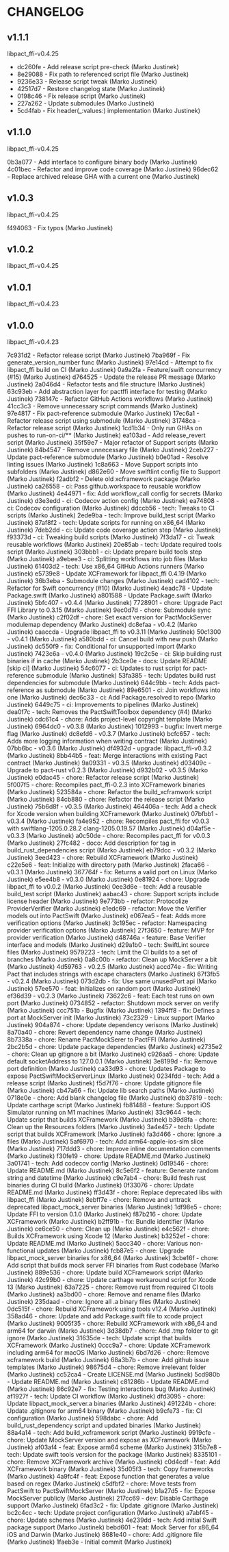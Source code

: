 # CHANGELOG

## v1.1.1

libpact_ffi-v0.4.25

* dc260fe - Add release script pre-check (Marko Justinek)
* 8e29088 - Fix path to referenced script file (Marko Justinek)
* 9236e33 - Release script tweak (Marko Justinek)
* 42517d7 - Restore changelog state (Marko Justinek)
* 0198c46 - Fix release script (Marko Justinek)
* 227a262 - Update submodules (Marko Justinek)
* 5cd4fab - Fix header(_:values:) implementation (Marko Justinek)

## v1.1.0

libpact_ffi-v0.4.25

0b3a077 - Add interface to configure binary body (Marko Justinek)
4c01bec - Refactor and improve code coverage (Marko Justinek)
96dec62 - Replace archived release GHA with a current one (Marko Justinek)

## v1.0.3

libpact_ffi-v0.4.25

f494063 - Fix typos (Marko Justinek)

## v1.0.2

libpact_ffi-v0.4.25

## v1.0.1

libpact_ffi-v0.4.23

## v1.0.0

libpact_ffi-v0.4.23

7c931d2 - Refactor release script (Marko Justinek)
7ba969f - Fix generate_version_number func (Marko Justinek)
97e14cd - Attempt to fix libpact_ffi build on CI (Marko Justinek)
0a9a2fa - Feature/swift concurrency (#15) (Marko Justinek)
d764525 - Update the release PR message (Marko Justinek)
2a046d4 - Refactor tests and file structure (Marko Justinek)
63c93eb - Add abstraction layer for pactffi interface for testing (Marko Justinek)
738147c - Refactor GitHub Actions workflows (Marko Justinek)
41cc3c3 - Remove unnecessary script commands (Marko Justinek)
97e4817 - Fix pact-reference submodule (Marko Justinek)
17ec6a1 - Refactor release script using submodule (Marko Justinek)
31748ca - Refactor release script (Marko Justinek)
1cd1b34 - Only run GHAs on pushes to run-on-ci/** (Marko Justinek)
ea103ad - Add release_revert script (Marko Justinek)
35f59e7 - Major refactor of Support scripts (Marko Justinek)
84b4547 - Remove unnecessary file (Marko Justinek)
2ceb227 - Update pact-reference submodule (Marko Justinek)
b0e01ad - Resolve linting issues (Marko Justinek)
1c8a663 - Move Support scripts into subfolders (Marko Justinek)
d862e60 - Move swiftlint config file to Support (Marko Justinek)
f2adbf2 - Delete old xcframework package (Marko Justinek)
ca26558 - ci: Pass github.workspace to reusable workflow (Marko Justinek)
4e44971 - fix: Add workflow_call config for secrets (Marko Justinek)
d3e3edd - ci: Codecov action config (Marko Justinek)
ea74808 - ci: Codecov configuration (Marko Justinek)
ddccb56 - tech: Tweaks to CI scripts (Marko Justinek)
2ede9ba - tech: Improve build_test script (Marko Justinek)
87af8f2 - tech: Update scripts for running on x86_64 (Marko Justinek)
7deb2dd - ci: Update code coverage action step (Marko Justinek)
f93373d - ci: Tweaking build scripts (Marko Justinek)
7f3da17 - ci: Tweak reusable workflows (Marko Justinek)
20e85ab - tech: Update required tools script (Marko Justinek)
303bbb1 - ci: Update prepare build tools step (Marko Justinek)
a9ebee3 - ci: Splitting workflows into job files (Marko Justinek)
61403d2 - tech: Use x86_64 GitHub Actions runners (Marko Justinek)
e5739e8 - Update XCFramework for libpact_ffi 0.4.19 (Marko Justinek)
36b3eba - Submodule changes (Marko Justinek)
cad4102 - tech: Refactor for Swift concurrency (#10) (Marko Justinek)
4eadc78 - Update Package.swift (Marko Justinek)
a801588 - Update Package.swift (Marko Justinek)
5bfc407 - v0.4.4 (Marko Justinek)
7728901 - chore: Upgrade Pact FFI Library to 0.3.15 (Marko Justinek)
9ec0d7d - chore: Submodule sync (Marko Justinek)
c2f02df - chore: Set exact version for PactMockServer modulemap dependency (Marko Justinek)
dc8efaa - v0.4.2 (Marko Justinek)
caaccda - Upgrade libpact_ffi to v0.3.11 (Marko Justinek)
50c1300 - v0.4.1 (Marko Justinek)
a580bdd - ci: Cancel build with new push (Marko Justinek)
dc550f9 - fix: Conditional for unsupported import (Marko Justinek)
7423c6a - v0.4.0 (Marko Justinek)
19c2c5e - ci: Skip building rust binaries if in cache (Marko Justinek)
2b3ce0e - docs: Update README [skip ci] (Marko Justinek)
54c6077 - ci: Updates to rust script for pact-reference submodule (Marko Justinek)
53fa385 - tech: Updates build rust dependencies for submodule (Marko Justinek)
644c9bb - tech: Adds pact-reference as submodule (Marko Justinek)
89e6501 - ci: Join workflows into one (Marko Justinek)
dec6c33 - ci: Add Package.resolved to repo (Marko Justinek)
6449c75 - ci: Improvements to pipelines (Marko Justinek)
dea0f7c - tech: Removes the PactSwiftToolbox dependency (#4) (Marko Justinek)
cdc61c4 - chore: Adds project-level copyright template (Marko Justinek)
6964dc0 - v0.3.8 (Marko Justinek)
1012993 - bugfix: Invert merge flag (Marko Justinek)
dc8efd6 - v0.3.7 (Marko Justinek)
bcfc657 - tech: Adds more logging information when writing contract (Marko Justinek)
07bb6bc - v0.3.6 (Marko Justinek)
df4932d - upgrade: libpact_ffi-v0.3.2 (Marko Justinek)
8bb44b5 - feat: Merge interactions with existing Pact contract (Marko Justinek)
9a09331 - v0.3.5 (Marko Justinek)
d03409c - Upgrade to pact-rust v0.2.3 (Marko Justinek)
d932b02 - v0.3.5 (Marko Justinek)
e0dac45 - chore: Refactor release script (Marko Justinek)
5f007f5 - chore: Recompiles pact_ffi-0.2.3 into XCFramework binaries (Marko Justinek)
523584a - chore: Refactor the build_xcframwork script (Marko Justinek)
84cb880 - chore: Refactor the release script (Marko Justinek)
75b6d8f - v0.3.5 (Marko Justinek)
464406a - tech: Add a check for Xcode version when building XCFramework (Marko Justinek)
07bfbb1 - v0.3.4 (Marko Justinek)
fa4e952 - chore: Recompiles pact_ffi for v0.0.3 with swiftlang-1205.0.28.2 clang-1205.0.19.57 (Marko Justinek)
d04af5e - v0.3.3 (Marko Justinek)
a0c50de - chore: Recompiles pact_ffi for v0.0.3 (Marko Justinek)
27fc482 - doco: Add description for tag in build_rust_dependencies script (Marko Justinek)
eb79dcc - v0.3.2 (Marko Justinek)
3eed423 - chore: Rebuild XCFramework (Marko Justinek)
c22e5e6 - feat: Initialize with directory path (Marko Justinek)
2faca66 - v0.3.1 (Marko Justinek)
367764f - fix: Returns a valid port on Linux (Marko Justinek)
e5ee4b8 - v0.3.0 (Marko Justinek)
0e81924 - chore: Upgrade libpact_ffi to v0.0.2 (Marko Justinek)
0ee3d6e - tech: Add a reusable build_test script (Marko Justinek)
aabac43 - chore: Support scripts include license header (Marko Justinek)
9e773bb - refactor: Protocolize ProviderVerifier (Marko Justinek)
e1edc69 - refactor: Move the Verifier models out into PactSwift (Marko Justinek)
e067ea5 - feat: Adds more verification options (Marko Justinek)
3c195ec - refactor: Namespacing provider verification options (Marko Justinek)
27f3650 - feature: MVP for provider verification (Marko Justinek)
d48746a - feature: Base Verifier interface and models (Marko Justinek)
d29a1b0 - tech: SwiftLint source files (Marko Justinek)
9579223 - tech: Limit the CI builds to a set of branches (Marko Justinek)
0a8c00b - refactor: Clean up MockServer a bit (Marko Justinek)
4d59763 - v0.2.5 (Marko Justinek)
accd74e - fix: Writing Pact that includes strings with escape characters (Marko Justinek)
67f3fb5 - v0.2.4 (Marko Justinek)
073d2db - fix: Use same unusedPort api (Marko Justinek)
57ee570 - feat: Initializes on random port (Marko Justinek)
ef36d39 - v0.2.3 (Marko Justinek)
73622c6 - feat: Each test runs on own port (Marko Justinek)
0734852 - refactor: Shutdown mock server on verify (Marko Justinek)
ccc751b - Bugfix (Marko Justinek)
1394ff8 - fix: Defines a port at MockServer init (Marko Justinek)
73c2329 - Linux support (Marko Justinek)
904a874 - chore: Update dependency verisons (Marko Justinek)
8a70a40 - chore: Revert dependency name change (Marko Justinek)
8b7338a - chore: Rename PactMockSerer to PactFFI (Marko Justinek)
2bc2b5d - chore: Update package dependencies (Marko Justinek)
e2735e2 - chore: Clean up gitignore a bit (Marko Justinek)
c926aa5 - chore: Update default socketAddress to 127.0.0.1 (Marko Justinek)
3e8199d - fix: Remove port definition (Marko Justinek)
ca33d93 - chore: Updates Package to expose PactSwiftMockServerLinux (Marko Justinek)
0234fdd - tech: Add a release script (Marko Justinek)
f5d7f76 - chore: Update gitignore file (Marko Justinek)
cb47a66 - fix: Update lib search paths (Marko Justinek)
0718e0e - chore: Add blank changelog file (Marko Justinek)
db37819 - tech: Update carthage script (Marko Justinek)
fb81488 - feature: Support iOS Simulator running on M1 machines (Marko Justinek)
33c9644 - tech: Update script that builds XCFramework (Marko Justinek)
b39d8fa - chore: Clean up the Resources folders (Marko Justinek)
3a4e457 - tech: Update script that builds XCFramework (Marko Justinek)
fa3d466 - chore: Ignore .a files (Marko Justinek)
5af6970 - tech: Add arm64-apple-ios-sim slice (Marko Justinek)
717ddd3 - chore: Improve inline documentation comments (Marko Justinek)
f30fe19 - chore: Update README.md (Marko Justinek)
3a01741 - tech: Add codecov config (Marko Justinek)
0d19546 - chore: Update README.md (Marko Justinek)
8c5e6f2 - feature: Generate random string and datetime (Marko Justinek)
c9e7ab4 - chore: Build fresh rust binaries during CI build (Marko Justinek)
0f33076 - chore: Update README.md (Marko Justinek)
ff3d43f - chore: Replace deprecated libs with libpact_ffi (Marko Justinek)
8ebff7e - chore: Remove and untrack deprecated libpact_mock_server binaries (Marko Justinek)
1df98e5 - chore: Update FFI to version 0.1.0 (Marko Justinek)
f87b216 - chore: Update XCFramework (Marko Justinek)
b2ff91b - fix: Bundle identifier (Marko Justinek)
ce6ce50 - chore: Clean up (Marko Justinek)
e4c562f - chore: Builds XCFramework using Xcode 12 (Marko Justinek)
b3252ef - chore: Update README.md (Marko Justinek)
5acc340 - chore: Various non-functional updates (Marko Justinek)
fcb87e5 - chore: Upgrade libpact_mock_server binaries for x86_64 (Marko Justinek)
3cbe16f - chore: Add script that builds mock server FFI binaries from Rust codebase (Marko Justinek)
889e536 - chore: Update build XCFramework script (Marko Justinek)
42c99b0 - chore: Update carthage workaround script for Xcode 13 (Marko Justinek)
63a7225 - chore: Remove rust from required CI tools (Marko Justinek)
aa3bd00 - chore: Remove and rename files (Marko Justinek)
235daad - chore: Ignore all .a binary files (Marko Justinek)
0dc515f - chore: Rebuild XCFramework using tools v12.4 (Marko Justinek)
358ad46 - chore: Update and add Package.swift file to xcode project (Marko Justinek)
9005f35 - chore: Rebuild XCFramework with x86_64 and arm64 for darwin (Marko Justinek)
3d38db7 - chore: Add .tmp folder to git ignore (Marko Justinek)
31635de - tech: Update script that builds XCFramework (Marko Justinek)
0ccc9a7 - chore: Update XCFramework including arm64 for macOS (Marko Justinek)
6bd7d26 - chore: Remove xcframework build (Marko Justinek)
68a3b7b - chore: Add github issue templates (Marko Justinek)
98675d4 - chore: Remove irrelevant folder (Marko Justinek)
cc52ca4 - Create LICENSE.md (Marko Justinek)
5cd980b - Update README.md (Marko Justinek)
c81286b - Update README.md (Marko Justinek)
86c92e7 - fix: Testing interactions bug (Marko Justinek)
af1927f - tech: Update CI workflow (Marko Justinek)
dfd3095 - chore: Update libpact_mock_server.a binaries (Marko Justinek)
491224b - chore: Update .gitignore for arm64 binary (Marko Justinek)
b9cfe73 - fix: CI configuration (Marko Justinek)
598dabc - chore: Add build_rust_dependency script and updated binaries (Marko Justinek)
88a4a14 - tech: Add build_xcframework script (Marko Justinek)
9919cfe - chore: Update MockServer version and expose as XCFramework (Marko Justinek)
af03af4 - feat: Expose arm64 scheme (Marko Justinek)
315b7e8 - tech: Update swift tools version for the package (Marko Justinek)
8335101 - chore: Remove XCFramework archive (Marko Justinek)
c0d4cdf - feat: Add XCFramework binary (Marko Justinek)
35d05f3 - tech: Copy frameworks (Marko Justinek)
4a9fc4f - feat: Expose function that generates a value based on regex (Marko Justinek)
c5dfbf2 - chore: Move tests from PactSwift to PactSwiftMockServer (Marko Justinek)
b1a27d5 - fix: Expose MockServer publicly (Marko Justinek)
217cc69 - dev: Disable Carthage support (Marko Justinek)
6fad3c2 - fix: Update .gitignore (Marko Justinek)
bc2c4cc - tech: Update project configuration (Marko Justinek)
a7abf45 - chore: Update schemes (Marko Justinek)
4e239dd - tech: Add initial Swift package support (Marko Justinek)
bebd601 - feat: Mock Server for x86_64 iOS and Darwin (Marko Justinek)
8681e40 - chore: Add .gitignore file (Marko Justinek)
1faeb3e - Initial commit (Marko Justinek)
